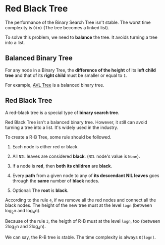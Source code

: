 # Red Black Tree

The performance of the Binary Search Tree isn't stable. The worst time complexity is `O(n)` (The tree becomes a linked list).

To solve this problem, we need to **balance** the tree. It avoids turning a tree into a list.


## Balanced Binary Tree

For any node in a Binary Tree, the **difference of the height** of its **left child tree** and that of its **right child** must be smaller or equal to `1`.

For example, [AVL Tree](https://en.wikipedia.org/wiki/AVL_tree) is a balanced binary tree.


## Red Black Tree

A red–black tree is a special type of **binary search tree**.

Red Black Tree isn't a balanced binary tree. However, it still can avoid turning a tree into a list. It's widely used in the industry.

To create a R-B Tree, some rule should be followed.

1. Each node is either red or black.

2. All `NIL` leaves are considered **black**. (`NIL` node's value is `None`).

3. If a node is **red**, then **both its children** are **black**.

4. Every **path** from a given node to any of **its descendant NIL leaves** goes through the **same** number of **black** nodes.

5. Optional: The **root** is **black**.

According to the rule `4`, if we remove all the red nodes and connect all the black nodes. The height of the new tree must at the level `logn` (between log<sub>2</sub>n and log<sub>4</sub>n).

Because of the rule `3`, the heigth of R-B must at the level `logn`, too (between 2log<sub>2</sub>n and 2log<sub>4</sub>n).

We can say, the R-B tree is stable. The time complexity is always `O(logn)`.